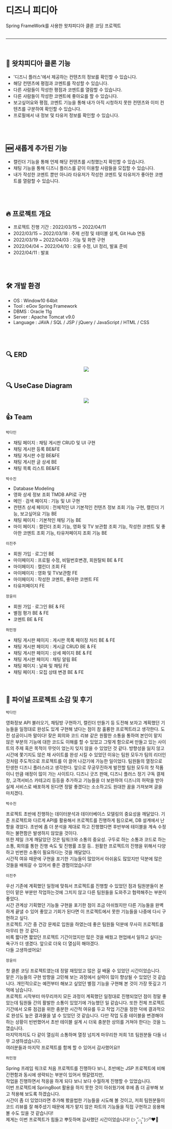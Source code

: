 # 디즈니 피디아
Spring FrameWork를 사용한 왓챠피디아 클론 코딩 프로젝트
</br>
</br>
<hr>
</br>
<h2 dir="auto">
 🎥 왓챠피디아 클론 기능
</h2>
<ul dir="auto">
  <li>'디즈니 플러스'에서 제공하는 컨텐츠의 정보를 확인할 수 있습니다.</li>
  <li>해당 컨텐츠에 평점과 코멘트를 작성할 수 있습니다.</li>
  <li>다른 사람들이 작성한 평점과 코멘트를 열람할 수 있습니다.</li>
  <li>다른 사람들이 작성한 코멘트에 좋아요를 할 수 있습니다.</li>
  <li>보고싶어요와 평점, 코멘트 기능을 통해 내가 아직 시청하지 못한 컨텐츠와 이미  컨텐츠를 구분하여 확인할 수 있습니다.</li>
  <li>프로필에서 내 정보 및 타유저 정보를 확인할 수 있습니다.</li>
</ul>
</br>
</br>
<h2 dir="auto">
 🆕 새롭게 추가된 기능
</h2>
<ul dir="auto">
  <li>캘린더 기능을 통해 언제 해당 컨텐츠를 시청했는지 확인할 수 있습니다.</li>
  <li>채팅 기능을 통해 디즈니 플러스를 같이 이용할 사람들을 모집할 수 있습니다.</li>
  <li>내가 작성한 코멘트 뿐만 아니라 타유저가 작성한 코멘트 및 타유저가 좋아한 코멘트를 열람할 수 있습니다.</li>
</ul>
</br>
</br>
<h2 dir="auto">
  🔥 프로젝트 개요
</h2>
<ul dir="auto">
  <li>프로젝트 진행 기간 :  2022/03/15 ~ 2022/04/11</li>
  <li>2022/03/15 ~ 2022/03/18 : 주제 선정 및 테이블 설계, Git Hub 연동</li>
  <li>2022/03/19 ~ 2022/04/03 : 기능 및 화면 구현</li>
  <li>2022/04/04 ~ 2022/04/10 : 오류 수정, UI 정리, 발표 준비</li>
  <li>2022/04/11 : 발표</li>
</ul>
</br>
</br>
<h2 dir="auto">
 🛠️ 개발 환경
</h2>
<ul dir="auto">
  <li>OS : Window10 64bit</li>
  <li>Tool : eGov Spring Framework</li>
  <li>DBMS : Oracle 11g</li>
  <li>Server : Apache Tomcat v9.0</li>
  <li>Language : JAVA / SQL / JSP / jQuery / JavaScript / HTML / CSS</li>
</ul>
</br>
</br>
<h2 dir="auto">
 🔍 ERD
</h2>
  <p align="center" dir="auto">
    <img src="https://user-images.githubusercontent.com/93244802/162567257-37397e94-2ff3-48f5-836c-f7ecc9424d16.jpg" style="max-width: 100%;">
  </p>
<h2 dir="auto">
 🔍 UseCase Diagram
</h2>
  <p align="center" dir="auto">
    <img src="https://user-images.githubusercontent.com/93244802/162567309-9632cf94-0f24-4337-9e1c-88d137314b8a.jpg" style="max-width: 100%;">
  </p>  
<h2 dir="auto">
 👍 Team
</h2>
<p dir="auto"><code>박다인</code></p>
  <ul dir="auto">
    <li>채팅 페이지 : 채팅 게시판 CRUD 및 UI 구현 </li>
    <li>채팅 게시판 등록 BE&FE  </li>
    <li>채팅 게시판 수정 BE&FE  </li>
    <li>채팅 게시판 글 상세 BE  </li>
    <li>채팅 목록 리스트 BE&FE  </li>
  </ul>
<p dir="auto"><code>박수진</code></p>
  <ul dir="auto">
    <li>Database Modeling</li>  
    <li>영화 상세 정보 조회 TMDB API로 구현</li>  
    <li>메인 · 검색 페이지 : 기능 및 UI 구현</li>  
    <li>컨텐츠 상세 페이지 : 전체적인 UI 기본적인 컨텐츠 정보 조회 기능 구현, 캘린더 기능, 보고싶어요 기능 BE </li>
    <li>채팅 페이지 : 기본적인 채팅 기능 BE</li>
    <li>마이 페이지 : 캘린더 조회 기능, 영화 및 TV 보관함 조회 기능, 작성한 코멘트 및 좋아한 코멘트 조회 기능, 타유저페이지 조회 기능 BE</li> 
  </ul>
<p dir="auto"><code>이진주</code></p>
  <ul dir="auto">
    <li>회원 가입 · 로그인 BE</li>
    <li>마이페이지 : 프로필 수정, 비밀번호변경, 회원탈퇴 BE & FE</li>
    <li>마이페이지 : 캘린더 조회 FE</li>
    <li>마이페이지 : 영화 및 TV보관함 FE</li>
    <li>마이페이지 : 작성한 코멘트, 좋아한 코멘트 FE</li>
    <li>타유저페이지 FE</li> 
  </ul>
<p dir="auto"><code>장윤이</code></p>
  <ul dir="auto">
    <li>회원 가입 · 로그인 BE & FE</li>
    <li>별점 평가 BE & FE</li>
    <li>코멘트 BE & FE</li>
  </ul>
<p dir="auto"><code>허민정</code></p>
  <ul dir="auto">
    <li>채팅 게시판 페이지 : 게시판 목록 페이징 처리 BE & FE </li>
    <li>채팅 게시판 페이지 : 게시글 CRUD BE & FE </li>
    <li>채팅 게시판 페이지 : 상세 페이지 BE & FE </li>
    <li>채팅 게시판 페이지 : 채팅 알림 BE </li>
    <li>채팅 페이지 : 날짜 및 채팅 FE </li> 
    <li>채팅 페이지 : 모집 상태 변경 BE & FE </li>
  </ul>
</br>
<h2 dir="auto">
 👏 파이널 프로젝트 소감 및 후기
</h2>
<p dir="auto"><code>박다인</code></p>
  <p> 영화정보 API 불러오기, 채팅방 구현하기, 캘린더 만들기 등 도전해 보자고 계획했던 기능들을 일정대로 완성도 있게 구현해 냈다는 점이 참 훌륭한 프로젝트라고 생각한다.
      도전 성공이니까 말이다!
      잦은 회의와 코드 리뷰 같은 원활한 소통을 통하여 본인이 맡지 않은 부분의 기능에 대한 코드도 이해를 할 수 있었고 그렇게 함으로써 만들고 있는 사이트의 주제 혹은 목적이 무엇이       었는지 잊지 않을 수 있었던 것 같다. 방향성을 잃지 않고 시간에 쫓기지도 않은 채 사이트를 완성 시킬 수 있었던 이유는 팀원 모두가 팀의 리더인 것처럼 주도적으로 프로젝트를 이       끌어 나갔기에 가능한 일이었다. 팀원들의 열정으로 탄생한 디즈니 플러스라고 생각한다. 앞으로 무궁무진하게 발전할 팀원 모두의 첫 작품이니 만큼 애정이 많이 가는 사이트다.
      디즈니 굿즈 판매, 디즈니 플러스 정기 구독 결제창, 고객서비스 카테고리 등등을 추가하고 기능들을 더 보완하여 디즈니의 허락을 받아 실제 서비스로 배포하게 된다면 정말 좋겠다는       소소하고도 원대한 꿈을 가져보며 글을 마치겠다.
 </p>
<p dir="auto"><code>박수진</code></p>
  <p>
    프로젝트 초반에 진행하는 데이터분석과 데이터베이스 모델링의 중요성을 깨달았다. 기존 프로젝트와 다르게 API를 활용해서 프로젝트를 진행하게 됨으로써, DB 설계에서 난항을 겪었다. 
    초반에 좀 더 분석을 제대로 하고 진행했다면 후반부에 테이블을 계속 수정하는 불편함은 발생하지 않았을 것이다.</br>
    또한 제일 크게 깨달았던 것은 팀워크와 소통의 중요성. 구두로 하는 소통과 코드로 하는 소통, 회의를 통한 진행 속도 및 진행률 조절 등.. 원활한 프로젝트의 진행을 위해서 다양하고 빈번한 소통이 필요하다는 것을 깨달았다. </br>
    시간적 여유 때문에 구현을 포기한 기능들이 많았어서 아쉬움도 많았지만 덕분에 많은 것들을 배워갈 수 있어서 좋은 경험이었습니다!</br>

  </p>
<p dir="auto"><code>이진주</code></p>
  <p>우선 기존에 계획했던 일정에 맞춰서 프로젝트를 진행할 수 있었던 점과 팀원분들이 본인이 맡은 부분만 작업하는것에 그치지 않고 다른 팀원들을 도와주고 협력해주는 부분이 좋았다.<br>
시간 관계상 기획했던 기능들 구현을 포기한 점이 조금 아쉬웠지만 다른 기능들을 완벽하게 끝낼 수 있어 좋았고 기회가 된다면 이 프로젝트에서 못한 기능들을 나중에 다시 구현하고 싶다. <br>
 프로젝트 기간 중 건강 문제로 입원을 하였는데 좋은 팀원들 덕분에 무사히 프로젝트를 마무리 한 것 같다. <br>
 비록 짧다면 짧았던 프로젝트 기간이었지만 많은 것을 배웠고 현업에서 일하고 싶다는 욕구가 더 생겼다. 앞으로 더욱 더 열심히 해야겠다.<br>
 다들 고생하셨어요! 
</p>
<p dir="auto"><code>장윤이</code></p>
  <p>
첫 클론 코딩 프로젝트였는데 정말 재밌었고 많은 걸 배울 수 있었던 시간이었습니다.</br>
맡은 기능들의 구현 방향을 고민해 보는 과정에서 실력이 많이 향상될 수 있었던 것 같습니다. 
개인적으로는 예전부터 해보고 싶었던 별점 기능을 구현해 본 것이 가장 뜻깊고 기억에 남습니다. </br>
프로젝트 시작부터 마무리까지 모든 과정이 계획했던 일정대로 진행되었던 점이 정말 좋았는데 팀원들 간의 활발한 소통이 있었기에 가능했던 일 같습니다.
또한 전체 프로젝트 기간에서 오류 점검을 위한 충분한 시간적 여유를 두고 작업 기간을 정한 덕에 결과적으로 
완성도 높은 결과물을 낼 수 있었던 것 같습니다. 
다만 작업 도중 테이블을 변경해야 하는 상황이 빈번했어서 초반 테이블 설계 시 더욱 충분한 상의를 거쳐야 한다는 것을 느꼈습니다.</br>
마지막까지도 다 같이 열심히 소통하며 열정 넘치게 마무리한 저희 1조 팀원분들 다들 너무 고생하셨습니다.</br>
여러분들과 마지막 프로젝트를 함께 할 수 있어서 감사했어요!!
  </p>
<p dir="auto"><code>허민정</code></p>
  <p>
 Spring 프레임 워크로 처음 프로젝트를 진행하다 보니, 초반에는 JSP 프로젝트에 비해 간편함과 동시에 생략되는 부분이 있어서 헷갈렸지만, </br>
 작업을 진행하면서 적응을 하게 되다 보니 보다 수월하게 진행할 수 있었습니다.<br>
 이번 프로젝트에 SpringBoot 활용을 하지 못한 것이 아쉬웠기에 후에 좀 더 공부해 보고 적용해 보도록 하겠습니다.</br>
 시간이 좀 더 있었더라면 추가해 봤을법한 기능들을 시도해 볼 것이고, 
 저희 팀원분들이 코드 리뷰를 잘 해주셨기 때문에 제가 맡지 않은 파트의 기능들을 직접 구현하고 응용해 볼 수도 있을 것 같습니다!</br>
 제게는 이번 프로젝트가 힘들고 뿌듯하며 감사했던 시간이었습니다! (੭ ˃̣̣̥᷄⌓˂̣̣̥᷅ )੭⁾⁾❤️‍🔥
 </p>
</br>
